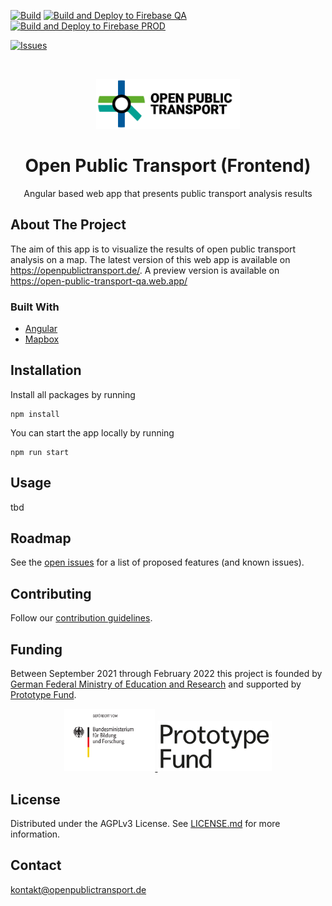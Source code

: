 [![Build](https://github.com/open-public-transport/open-public-transport-frontend/actions/workflows/build-app-workflow.yml/badge.svg?branch=main)](https://github.com/open-public-transport/open-public-transport-frontend/actions/workflows/build-app-workflow.yml)
[![Build and Deploy to Firebase QA](https://github.com/open-public-transport/open-public-transport-frontend/actions/workflows/deploy-app-firebase-qa-workflow.yml/badge.svg)](https://github.com/open-public-transport/open-public-transport-frontend/actions/workflows/deploy-app-firebase-qa-workflow.yml)
[![Build and Deploy to Firebase PROD](https://github.com/open-public-transport/open-public-transport-frontend/actions/workflows/deploy-app-firebase-prod-workflow.yml/badge.svg)](https://github.com/open-public-transport/open-public-transport-frontend/actions/workflows/deploy-app-firebase-prod-workflow.yml)

[![Issues](https://img.shields.io/github/issues/open-public-transport/open-public-transport-frontend)](https://github.com/open-public-transport/open-public-transport-frontend/issues)

<br />
<p align="center">
  <a href="https://github.com/open-public-transport/open-public-transport-frontend">
    <img src="./logo_with_text.png" alt="Logo" height="80">
  </a>

  <h1 align="center">Open Public Transport (Frontend)</h1>

  <p align="center">
    Angular based web app that presents public transport analysis results 
  </p>
</p>

## About The Project

The aim of this app is to visualize the results of open public transport analysis on a map. The latest version of this web app is available on https://openpublictransport.de/. A preview version is available on https://open-public-transport-qa.web.app/

### Built With

* [Angular](https://angular.io/)
* [Mapbox](https://www.mapbox.com/)

## Installation

Install all packages by running

```
npm install
```

You can start the app locally by running

```
npm run start
```

## Usage

tbd

## Roadmap

See the [open issues](https://github.com/open-public-transport/open-public-transport-frontend/issues) for a list of proposed features (and
 known issues).

## Contributing

Follow our [contribution guidelines](./CONTRIBUTING.md).

## Funding

Between September 2021 through February 2022 this project is founded by [German Federal Ministry of Education and Research](https://www.bmbf.de/bmbf/en/home/home_node.html) and supported by [Prototype Fund](https://prototypefund.de/).

<p align="center">
  <a href="https://www.bmbf.de/bmbf/en/home/home_node.html">
    <img src="./logo-bmbf.svg" alt="Logo" height="100">
  </a>
  <a href="https://prototypefund.de/">
    <img src="./logo-ptf.svg" alt="Logo" height="80">
  </a>
</p>

## License

Distributed under the AGPLv3 License. See [LICENSE.md](./LICENSE.md) for more information.

## Contact

kontakt@openpublictransport.de

